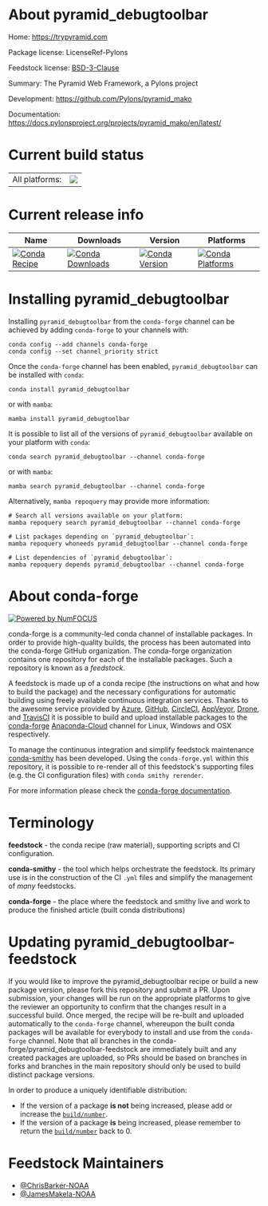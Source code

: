 About pyramid_debugtoolbar
==========================

Home: https://trypyramid.com

Package license: LicenseRef-Pylons

Feedstock license: [BSD-3-Clause](https://github.com/conda-forge/pyramid_debugtoolbar-feedstock/blob/main/LICENSE.txt)

Summary: The Pyramid Web Framework, a Pylons project

Development: https://github.com/Pylons/pyramid_mako

Documentation: https://docs.pylonsproject.org/projects/pyramid_mako/en/latest/

Current build status
====================


<table><tr><td>All platforms:</td>
    <td>
      <a href="https://dev.azure.com/conda-forge/feedstock-builds/_build/latest?definitionId=12108&branchName=main">
        <img src="https://dev.azure.com/conda-forge/feedstock-builds/_apis/build/status/pyramid_debugtoolbar-feedstock?branchName=main">
      </a>
    </td>
  </tr>
</table>

Current release info
====================

| Name | Downloads | Version | Platforms |
| --- | --- | --- | --- |
| [![Conda Recipe](https://img.shields.io/badge/recipe-pyramid_debugtoolbar-green.svg)](https://anaconda.org/conda-forge/pyramid_debugtoolbar) | [![Conda Downloads](https://img.shields.io/conda/dn/conda-forge/pyramid_debugtoolbar.svg)](https://anaconda.org/conda-forge/pyramid_debugtoolbar) | [![Conda Version](https://img.shields.io/conda/vn/conda-forge/pyramid_debugtoolbar.svg)](https://anaconda.org/conda-forge/pyramid_debugtoolbar) | [![Conda Platforms](https://img.shields.io/conda/pn/conda-forge/pyramid_debugtoolbar.svg)](https://anaconda.org/conda-forge/pyramid_debugtoolbar) |

Installing pyramid_debugtoolbar
===============================

Installing `pyramid_debugtoolbar` from the `conda-forge` channel can be achieved by adding `conda-forge` to your channels with:

```
conda config --add channels conda-forge
conda config --set channel_priority strict
```

Once the `conda-forge` channel has been enabled, `pyramid_debugtoolbar` can be installed with `conda`:

```
conda install pyramid_debugtoolbar
```

or with `mamba`:

```
mamba install pyramid_debugtoolbar
```

It is possible to list all of the versions of `pyramid_debugtoolbar` available on your platform with `conda`:

```
conda search pyramid_debugtoolbar --channel conda-forge
```

or with `mamba`:

```
mamba search pyramid_debugtoolbar --channel conda-forge
```

Alternatively, `mamba repoquery` may provide more information:

```
# Search all versions available on your platform:
mamba repoquery search pyramid_debugtoolbar --channel conda-forge

# List packages depending on `pyramid_debugtoolbar`:
mamba repoquery whoneeds pyramid_debugtoolbar --channel conda-forge

# List dependencies of `pyramid_debugtoolbar`:
mamba repoquery depends pyramid_debugtoolbar --channel conda-forge
```


About conda-forge
=================

[![Powered by
NumFOCUS](https://img.shields.io/badge/powered%20by-NumFOCUS-orange.svg?style=flat&colorA=E1523D&colorB=007D8A)](https://numfocus.org)

conda-forge is a community-led conda channel of installable packages.
In order to provide high-quality builds, the process has been automated into the
conda-forge GitHub organization. The conda-forge organization contains one repository
for each of the installable packages. Such a repository is known as a *feedstock*.

A feedstock is made up of a conda recipe (the instructions on what and how to build
the package) and the necessary configurations for automatic building using freely
available continuous integration services. Thanks to the awesome service provided by
[Azure](https://azure.microsoft.com/en-us/services/devops/), [GitHub](https://github.com/),
[CircleCI](https://circleci.com/), [AppVeyor](https://www.appveyor.com/),
[Drone](https://cloud.drone.io/welcome), and [TravisCI](https://travis-ci.com/)
it is possible to build and upload installable packages to the
[conda-forge](https://anaconda.org/conda-forge) [Anaconda-Cloud](https://anaconda.org/)
channel for Linux, Windows and OSX respectively.

To manage the continuous integration and simplify feedstock maintenance
[conda-smithy](https://github.com/conda-forge/conda-smithy) has been developed.
Using the ``conda-forge.yml`` within this repository, it is possible to re-render all of
this feedstock's supporting files (e.g. the CI configuration files) with ``conda smithy rerender``.

For more information please check the [conda-forge documentation](https://conda-forge.org/docs/).

Terminology
===========

**feedstock** - the conda recipe (raw material), supporting scripts and CI configuration.

**conda-smithy** - the tool which helps orchestrate the feedstock.
                   Its primary use is in the construction of the CI ``.yml`` files
                   and simplify the management of *many* feedstocks.

**conda-forge** - the place where the feedstock and smithy live and work to
                  produce the finished article (built conda distributions)


Updating pyramid_debugtoolbar-feedstock
=======================================

If you would like to improve the pyramid_debugtoolbar recipe or build a new
package version, please fork this repository and submit a PR. Upon submission,
your changes will be run on the appropriate platforms to give the reviewer an
opportunity to confirm that the changes result in a successful build. Once
merged, the recipe will be re-built and uploaded automatically to the
`conda-forge` channel, whereupon the built conda packages will be available for
everybody to install and use from the `conda-forge` channel.
Note that all branches in the conda-forge/pyramid_debugtoolbar-feedstock are
immediately built and any created packages are uploaded, so PRs should be based
on branches in forks and branches in the main repository should only be used to
build distinct package versions.

In order to produce a uniquely identifiable distribution:
 * If the version of a package **is not** being increased, please add or increase
   the [``build/number``](https://docs.conda.io/projects/conda-build/en/latest/resources/define-metadata.html#build-number-and-string).
 * If the version of a package **is** being increased, please remember to return
   the [``build/number``](https://docs.conda.io/projects/conda-build/en/latest/resources/define-metadata.html#build-number-and-string)
   back to 0.

Feedstock Maintainers
=====================

* [@ChrisBarker-NOAA](https://github.com/ChrisBarker-NOAA/)
* [@JamesMakela-NOAA](https://github.com/JamesMakela-NOAA/)

